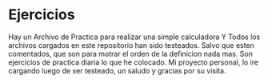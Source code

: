 # Ejercicios
Hay un Archivo de Practica para realizar una simple calculadora
Y Todos los archivos cargados en este repositorio han sido testeados.
Salvo que esten comentados, que son para motrar el orden de la definicion nada mas.
Son ejercicios de practica diaria lo que he colocado. 
Mi proyecto personal, lo ire cargando luego de ser testeado, un saludo y gracias por su visita.

